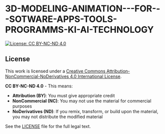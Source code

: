 # 3D-MODELING-ANIMATION---FOR---SOTWARE-APPS-TOOLS-PROGRAMMS-KI-AI-TECHNOLOGY

[![License: CC BY-NC-ND 4.0](https://img.shields.io/badge/License-CC%20BY--NC--ND%204.0-lightgrey.svg)](https://creativecommons.org/licenses/by-nc-nd/4.0/)

## License

This work is licensed under a [Creative Commons Attribution-NonCommercial-NoDerivatives 4.0 International License](http://creativecommons.org/licenses/by-nc-nd/4.0/).

**CC BY-NC-ND 4.0** - This means:
- **Attribution (BY)**: You must give appropriate credit
- **NonCommercial (NC)**: You may not use the material for commercial purposes
- **NoDerivatives (ND)**: If you remix, transform, or build upon the material, you may not distribute the modified material

See the [LICENSE](LICENSE) file for the full legal text.
